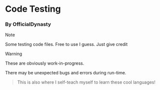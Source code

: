 # Code Testing
### By OfficialDynasty

> [!NOTE]
> Some testing code files. Free to use I guess. Just give credit

> [!WARNING]
> These are obviously work-in-progress.
>
> There may be unexpected bugs and errors during run-time.

> This is also where I self-teach myself to learn these cool languages!
